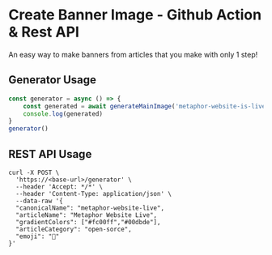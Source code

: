 # Create Banner Image - Github Action & Rest API
An easy way to make banners from articles that you make with only 1 step!

## Generator Usage
```javascript
const generator = async () => {
    const generated = await generateMainImage('metaphor-website-is-live', [ '#fc00ff', '#00dbde' ], 'Metaphor Website Is Live!', 'open-source', '🎉')
    console.log(generated)
}
generator()
```

## REST API Usage
```curl
curl -X POST \
  'https://<base-url>/generator' \
  --header 'Accept: */*' \
  --header 'Content-Type: application/json' \
  --data-raw '{
  "canonicalName": "metaphor-website-live",
  "articleName": "Metaphor Website Live",
  "gradientColors": ["#fc00ff","#00dbde"],
  "articleCategory": "open-sorce",
  "emoji": "🎉"
}'
```